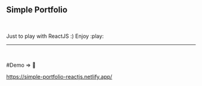 ## Simple Portfolio
<br>

Just to play with ReactJS :) Enjoy :play:

---
<br>

#Demo => :eyes:

https://simple-portfolio-reactjs.netlify.app/
